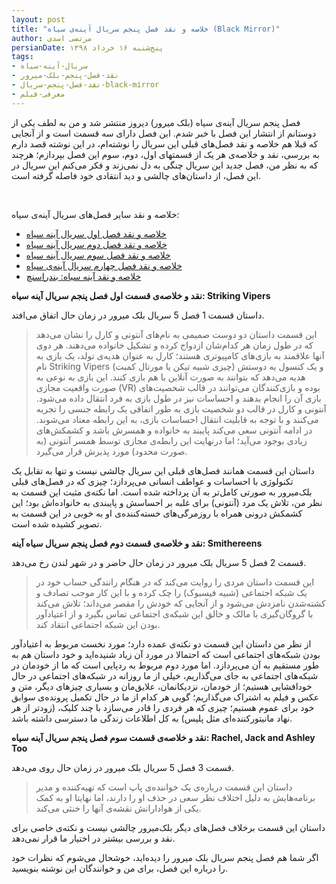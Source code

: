 ```yaml
---
layout: post
title: "خلاصه و نقد فصل پنجم سریال آینه‌ی سیاه (Black Mirror)"
author: مرتضی اسدی
persianDate: پنج‌شنبه ۱۶ خرداد ۱۳۹۸
tags:
- سریال-آینه-سیاه
- نقد-فصل-پنجم-بلک-میرور
- نقد-فصل-پنجم-سریال-black-mirror
- معرفی-فیلم
---
```


فصل پنجم سریال آینه‌ی سیاه (بلک میرور) دیروز منتشر شد و من به لطف یکی از دوستانم از انتشار این فصل با خبر شدم. این فصل دارای سه قسمت است و از آنجایی که قبلا هم خلاصه و نقد فصل‌های قبلی این سریال را نوشته‌ام، در این نوشته قصد دارم به بررسی، نقد و خلاصه‌ی هر یک از قسمتهای اول، دوم، سوم این فصل بپردازم؛ هرچند که به نظر من، فصل جدید این سریال چنگی به دل نمی‌زند و فکر می‌کنم این سریال در این فصل، از داستان‌های چالشی و دید انتقادی خود فاصله گرفته است.


‌


خلاصه و نقد سایر فصل‌های سریال آینه‌ی سیاه:
- [خلاصه و نقد فصل اول سریال آینه سیاه](http://asadiweb.ir/%D8%AE%D9%84%D8%A7%D8%B5%D9%87-%D9%86%D9%82%D8%AF-%D9%81%D8%B5%D9%84-%D8%A7%D9%88%D9%84-%D8%A2%DB%8C%D9%86%D9%87-%D8%B3%DB%8C%D8%A7%D9%87/)
- [خلاصه و نقد فصل دوم سریال آینه سیاه](http://asadiweb.ir/%D8%AE%D9%84%D8%A7%D8%B5%D9%87-%D9%86%D9%82%D8%AF-%D9%81%D8%B5%D9%84-%D8%AF%D9%88%D9%85-%D8%A2%DB%8C%D9%86%D9%87-%D8%B3%DB%8C%D8%A7%D9%87/)
- [خلاصه و نقد فصل سوم سریال آینه سیاه](http://asadiweb.ir/%D8%AE%D9%84%D8%A7%D8%B5%D9%87-%D9%86%D9%82%D8%AF-%D9%81%D8%B5%D9%84-%D8%B3%D9%88%D9%85-%D8%A2%DB%8C%D9%86%D9%87-%D8%B3%DB%8C%D8%A7%D9%87/)
- [خلاصه و نقد فصل چهارم سریال آینه‌ی سیاه](http://asadiweb.ir/%D8%AE%D9%84%D8%A7%D8%B5%D9%87-%D9%86%D9%82%D8%AF-%D9%81%D8%B5%D9%84-%DA%86%D9%87%D8%A7%D8%B1%D9%85-%D8%A2%DB%8C%D9%86%D9%87-%D8%B3%DB%8C%D8%A7%D9%87/)
- [خلاصه و نقد آینه سیاه: بندراسنچ](http://asadiweb.ir/%D8%AE%D9%84%D8%A7%D8%B5%D9%87-%D9%86%D9%82%D8%AF-%D8%A2%DB%8C%D9%86%D9%87-%D8%B3%DB%8C%D8%A7%D9%87-%D8%A8%D9%86%D8%AF%D8%B1%D8%A7%D8%B3%D9%86%DA%86/)

**نقد و خلاصه‌ی قسمت اول فصل پنجم سریال آینه سیاه: Striking Vipers**

 داستان قسمت 1 فصل 5 سریال بلک میرور در زمان حال اتفاق می‌افتد.

> این قسمت داستان دو دوست صمیمی به نام‌های آنتونی و کارل را نشان می‌دهد که در طول زمان هر کدام‌شان ازدواج کرده و تشکیل خانواده می‌دهند. هر دوی آنها علاقمند به بازی‌های کامپیوتری هستند؛ کارل به عنوان هدیه‌ی تولد، یک بازی به نام Striking Vipers (چیزی شبیه تیکن یا مورتال کمبت) و یک کنسول به دوستش هدیه می‌دهد که بتوانند به صورت آنلاین با هم بازی کنند. این بازی به نوعی به صورت واقعیت مجازی (VR) بوده و بازی‌کنندگان می‌توانند در قالب شخصیت‌های بازی آن را انجام بدهند و احساسات نیز در طول بازی به فرد انتقال داده می‌شود. آنتونی و کارل در قالب دو شخصیت بازی به طور اتفاقی یک رابطه جنسی را تجربه می‌کنند و با توجه به قابلیت انتقال احساسات بازی، به این رابطه معتاد می‌شوند. در ادامه آنتونی سعی می‌کند پایبند به خانواده و همسرش باشد و کشمکش‌های زیادی بوجود می‌آید؛ اما درنهایت این رابطه‌ی مجازی توسط همسر آنتونی (به صورت محدود) مورد پذیرش قرار می‌گیرد.

داستان این قسمت همانند فصل‌های قبلی این سریال چالشی نیست و تنها به تقابل یک تکنولوژی با احساسات و عواطف انسانی می‌پردازد؛ چیزی که در فصل‌های قبلی بلک‌میرور به صورتی کامل‌تر به آن پرداخته شده است. اما نکته‌ی مثبت این قسمت به نظر من، تلاش یک مرد (آنتونی) برای غلبه بر احساسش و پایبندی به خانواده‌اش بود؛ این کشمکش درونی همراه با روزمرگی‌های خسته‌کننده‌ی او به خوبی در این قسمت به تصویر کشیده شده است. 


**نقد و خلاصه‌ی قسمت دوم فصل پنجم سریال سیاه آینه: Smithereens**

قسمت 2 فصل 5 سریال بلک میرور در زمان حال حاضر و در شهر لندن رخ می‌دهد.

> این قسمت داستان مردی را روایت می‌کند که‌ در هنگام رانندگی حساب خود در یک شبکه اجتماعی (شبیه فیسبوک) را چک کرده و با این کار موجب تصادف و کشته‌شدن نامزدش می‌شود و از آنجایی که خودش را مقصر می‌داند؛ تلاش می‌کند با گروگان‌گیری با مالک و خالق این شبکه‌ی اجتماعی تماس بگیرد و از اعتیادآور بودن این شبکه اجتماعی انتقاد کند.

از نظر من داستان این قسمت دو نکته‌ی عمده دارد؛ مورد نخست مربوط به اعتیادآور بودن شبکه‌های اجتماعی است که احتمالا در مورد آن زیاد شنیده‌اید و خود داستان هم به طور مستقیم به آن می‌پردازد. اما مورد دوم مربوط به ردپایی است که ما از خودمان در شبکه‌های اجتماعی به جای می‌گذاریم، خیلی از ما روزانه در شبکه‌های اجتماعی در حال خودافشایی هستیم؛ از خودمان،‌ نزدیکانمان، علایق‌مان و بسیاری چیزهای دیگر، متن و عکس و فیلم به اشتراک می‌گذاریم؛ گویی هر کدام از ما در حال تکمیل پرونده‌ی سوابق خود برای عموم هستیم؛ چیزی که هر فردی را قادر می‌سازد با چند کلیک، (زودتر از هر نهاد مانیتورکننده‌ای مثل پلیس) به کل اطلاعات زندگی ما دسترسی داشته باشد. 

**نقد و خلاصه‌ی قسمت سوم فصل پنجم سریال آینه سیاه: Rachel, Jack and Ashley Too**

قسمت 3 فصل 5 سریال بلک میرور در زمان حال روی می‌دهد.

> داستان این قسمت دربار‌ه‌ی یک خواننده‌ی پاپ است که تهیه‌کننده و مدیر برنامه‌هایش به دلیل اختلاف نظر سعی در حذف او را دارند، اما نهایتا او به کمک یکی از هوادارانش نقشه‌ی آنها را خنثی می‌کند.

داستان این قسمت برخلاف فصل‌های دیگر بلک‌میرور چالشی نیست و نکته‌ی خاصی برای نقد و بررسی بیشتر در اختیار ما قرار نمی‌دهد.


اگر شما هم فصل پنجم سریال بلک میرور را دیده‌اید، خوشحال می‌شوم که نظرات خود را درباره این فصل، برای من و خوانندگان این نوشته بنویسید.
